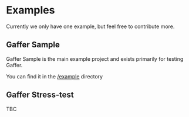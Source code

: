 # Examples

Currently we only have one example, but feel free to contribute more.

## Gaffer Sample <Badge type="info" text="v0.0.0" />

Gaffer Sample is the main example project and exists primarily for testing Gaffer.

You can find it in the [/example](https://github.com/eleanorlm/gaffer/tree/main/example) directory

## Gaffer Stress-test

TBC
